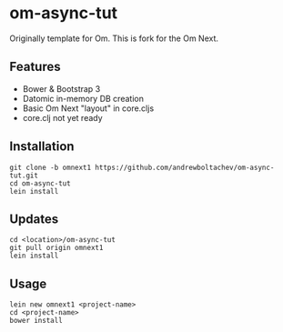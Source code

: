 # om-async-tut

Originally template for Om. This is fork for the Om Next.

## Features

* Bower & Bootstrap 3
* Datomic in-memory DB creation
* Basic Om Next "layout" in core.cljs
* core.clj not yet ready

## Installation

```
git clone -b omnext1 https://github.com/andrewboltachev/om-async-tut.git
cd om-async-tut
lein install
```

## Updates

```
cd <location>/om-async-tut
git pull origin omnext1
lein install
```


## Usage

```
lein new omnext1 <project-name>
cd <project-name>
bower install
```
